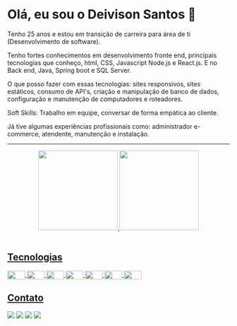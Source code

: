 <h1> Olá, eu sou o Deivison Santos 👋</h1>

Tenho 25 anos e estou em transição de carreira para área de ti (Desenvolvimento de software).

Tenho fortes conhecimentos em desenvolvimento fronte end, principais tecnologias que conheço, html, CSS, Javascript Node.js e React.js. E no Back end, Java, Spring boot e SQL Server. 

O que posso fazer com essas tecnologias: sites responsivos, sites estáticos, consumo de API's, criação e manipulação de banco de dados, configuração e manutenção de computadores e roteadores.

Soft Skills: Trabalho em equipe, conversar de forma empática ao cliente.

Já tive algumas experiências profissionais como: administrador e-commerce, atendente, manutenção e instalação.

<hr>
<div align="center">
  <a href="https://github.com/Deivison1">
  <img height="180em" src="https://github-readme-stats.vercel.app/api?username=Deivison1&show_icons=true&theme=dracula&include_all_commits=true&count_private=true"/>
  <img height="180em" src="https://github-readme-stats.vercel.app/api/top-langs/?username=Deivison1&layout=compact&langs_count=7&theme=dracula"/>
</div>
  
<br> 
  
  <h2>Tecnologias</h2>
  <div>
    <img align="center" height="20" width="40" src="https://cdn.jsdelivr.net/gh/devicons/devicon/icons/javascript/javascript-original.svg"> 
    <img align="center" height="20" width="40" src="https://cdn.jsdelivr.net/gh/devicons/devicon/icons/html5/html5-original.svg">
    <img align="center" height="20" width="40" src="https://cdn.jsdelivr.net/gh/devicons/devicon/icons/css3/css3-original.svg">
    <img align="center" height="20" width="40" src="https://cdn.jsdelivr.net/gh/devicons/devicon/icons/nodejs/nodejs-plain.svg">
    <img align="center" height="20" width="40" src="https://cdn.jsdelivr.net/gh/devicons/devicon/icons/react/react-original.svg">
    <img align="center" height="20" width="40" src="https://cdn.jsdelivr.net/gh/devicons/devicon/icons/java/java-original.svg">
    <img align="center" height="20" width="40" src="https://cdn.jsdelivr.net/gh/devicons/devicon/icons/git/git-original.svg">
  </div>

  ##
  <h2>Contato</h2>
  <div>
    <a href="https://web.whatsapp.com/" target="_black"><img src="https://img.shields.io/badge/WhatsApp-25D366?"></a>
    <a href="https://mail.google.com/mail/u/1/#inbox" target="_blank"><img src="https://img.shields.io/badge/Gmail-D14836?" target="_blank"></a>
    <a href="https://www.facebook.com/deivison.santos.5473" target="_blank"><img src="https://img.shields.io/badge/Facebook-1877F2?"></a>
    <a href="https://www.linkedin.com/in/deivison-santos-143a60153/" targer="_blank"><img src="https://img.shields.io/badge/LinkedIn-0077B5?"></a>
 </div>
